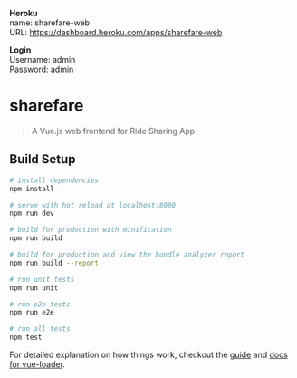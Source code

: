 <b>Heroku</b><br/>
name: sharefare-web<br/>
URL: https://dashboard.heroku.com/apps/sharefare-web<br/>

<b>Login</b><br/>
Username: admin<br/>
Password: admin<br/>

# sharefare

> A Vue.js web frontend for Ride Sharing App

## Build Setup

``` bash
# install dependencies
npm install

# serve with hot reload at localhost:8080
npm run dev

# build for production with minification
npm run build

# build for production and view the bundle analyzer report
npm run build --report

# run unit tests
npm run unit

# run e2e tests
npm run e2e

# run all tests
npm test
```

For detailed explanation on how things work, checkout the [guide](http://vuejs-templates.github.io/webpack/) and [docs for vue-loader](http://vuejs.github.io/vue-loader).
